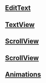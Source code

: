 ## [EditText](https://github.com/trantronghien/Design-UI/blob/master/Working-with-the-EditText.md)

## [TextView](https://github.com/trantronghien/Design-UI/blob/master/Working-with-the-TextView.md)

## [ScrollView](https://github.com/trantronghien/Design-UI/blob/master/Working-with-the-ScrollView.md)

## [ScrollView](https://github.com/trantronghien/Design-UI/blob/master/Working-with-the-ImageView.md)

## [Animations](https://github.com/trantronghien/Design-UI/blob/master/Animations.md)

